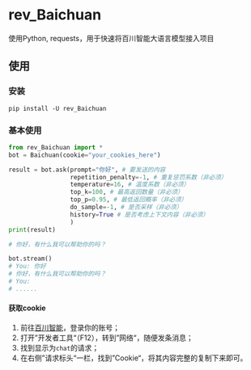 # rev_Baichuan
使用Python, requests，用于快速将百川智能大语言模型接入项目


## 使用
### 安装
```commandline
pip install -U rev_Baichuan
```

### 基本使用
```python
from rev_Baichuan import *
bot = Baichuan(cookie="your_cookies_here")

result = bot.ask(prompt="你好", # 要发送的内容
                 repetition_penalty=-1, # 重复惩罚系数（非必须）
                 temperature=16, # 温度系数（非必须）
                 top_k=100, # 最高返回数量（非必须）
                 top_p=0.95, # 最低返回概率（非必须）
                 do_sample=-1, # 是否采样（非必须）
                 history=True # 是否考虑上下文内容（非必须）
                 )
print(result)

# 你好，有什么我可以帮助你的吗？

bot.stream()
# You: 你好
# 你好，有什么我可以帮助你的吗？
# You:
# ......
```
#### 获取cookie
1. 前往[百川智能](https://www.baichuan-ai.com/chat)，登录你的账号；
2. 打开”开发者工具“（F12），转到”网络“，随便发条消息；
3. 找到显示为`chat`的请求；
4. 在右侧”请求标头“一栏，找到”Cookie“，将其内容完整的复制下来即可。